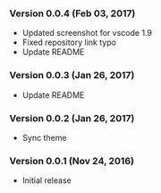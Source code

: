 ### Version 0.0.4 (Feb 03, 2017)
* Updated screenshot for vscode 1.9
* Fixed repository link typo
* Update README

### Version 0.0.3 (Jan 26, 2017)
* Update README

### Version 0.0.2 (Jan 26, 2017)
* Sync theme

### Version 0.0.1 (Nov 24, 2016)
* Initial release
